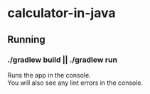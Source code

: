 # calculator-in-java
## Running

### ./gradlew build || ./gradlew run

Runs the app in the console.<br>
You will also see any lint errors in the console.
